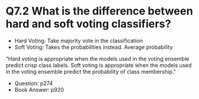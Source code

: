 # Q7.2 What is the difference between hard and soft voting classifiers?

- Hard Voting: Take majority vote in the classification
- Soft Voting: Takes the probabilities instead. Average probability

"Hard voting is appropriate when the models used in the voting ensemble predict crisp class labels. Soft voting is appropriate when the models used in the voting ensemble predict the probability of class membership."

- Question: p274
- Book Answer: p920
